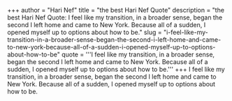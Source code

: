 +++
author = "Hari Nef"
title = "the best Hari Nef Quote"
description = "the best Hari Nef Quote: I feel like my transition, in a broader sense, began the second I left home and came to New York. Because all of a sudden, I opened myself up to options about how to be."
slug = "i-feel-like-my-transition-in-a-broader-sense-began-the-second-i-left-home-and-came-to-new-york-because-all-of-a-sudden-i-opened-myself-up-to-options-about-how-to-be"
quote = '''I feel like my transition, in a broader sense, began the second I left home and came to New York. Because all of a sudden, I opened myself up to options about how to be.'''
+++
I feel like my transition, in a broader sense, began the second I left home and came to New York. Because all of a sudden, I opened myself up to options about how to be.
